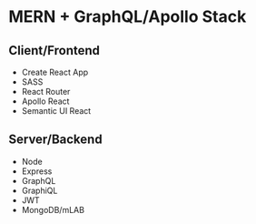 # MERN + GraphQL/Apollo Stack

## Client/Frontend
- Create React App
- SASS
- React Router
- Apollo React
- Semantic UI React

## Server/Backend
- Node
- Express
- GraphQL
- GraphiQL
- JWT
- MongoDB/mLAB